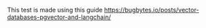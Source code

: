 This test is made using this guide https://bugbytes.io/posts/vector-databases-pgvector-and-langchain/
